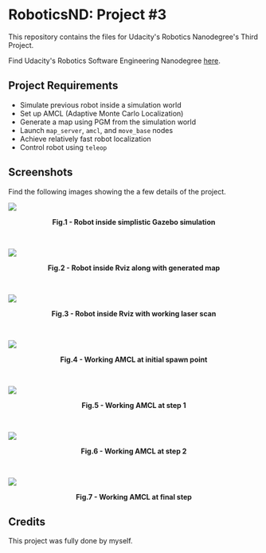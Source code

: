 # RoboticsND: Project #3
This repository contains the files for Udacity's Robotics Nanodegree's Third Project.

Find Udacity's Robotics Software Engineering Nanodegree [here](https://www.udacity.com/course/robotics-software-engineer--nd209).

## Project Requirements

- Simulate previous robot inside a simulation world
- Set up AMCL (Adaptive Monte Carlo Localization)
- Generate a map using PGM from the simulation world
- Launch `map_server`, `amcl`, and `move_base` nodes
- Achieve relatively fast robot localization 
- Control robot using `teleop`

<!-- The requirements of this project were met as approved by Udacity's reviewers. -->

## Screenshots

Find the following images showing the a few details of the project.

![](https://i.imgur.com/JnuWSod.png)
<p align = "center"><b>Fig.1 - Robot inside simplistic Gazebo simulation</b></p>
<br />

![](https://i.imgur.com/scu0mor.png)
<p align = "center"><b>Fig.2 - Robot inside Rviz along with generated map</b></p>
<br />

![](https://i.imgur.com/QSnFukt.png)
<p align = "center"><b>Fig.3 - Robot inside Rviz with working laser scan</b></p>
<br />

![](https://i.imgur.com/wT1LHew.png)
<p align = "center"><b>Fig.4 - Working AMCL at initial spawn point</b></p>
<br />

![](https://i.imgur.com/Lh2HvMp.png)
<p align = "center"><b>Fig.5 - Working AMCL at step 1</b></p>
<br />

![](https://i.imgur.com/h7F0FzW.png)
<p align = "center"><b>Fig.6 - Working AMCL at step 2</b></p>
<br />

![](https://i.imgur.com/Tq4VO47.png)
<p align = "center"><b>Fig.7 - Working AMCL at final step</b></p>

## Credits

This project was fully done by myself.
